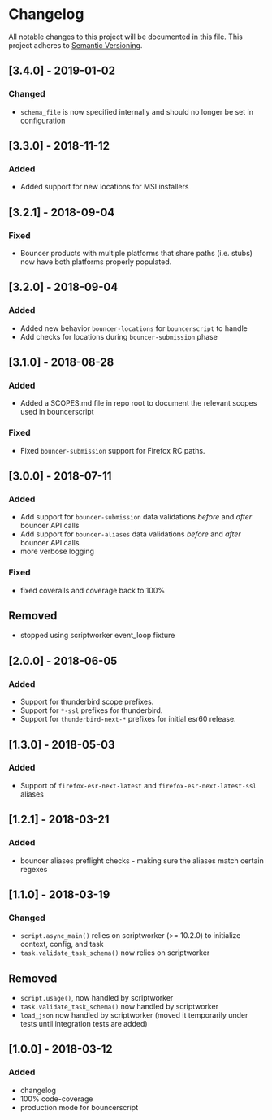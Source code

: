 # Changelog
All notable changes to this project will be documented in this file.
This project adheres to [Semantic Versioning](http://semver.org/).

## [3.4.0] - 2019-01-02
### Changed
* `schema_file` is now specified internally and should no longer be set in configuration

## [3.3.0] - 2018-11-12
### Added
- Added support for new locations for MSI installers

## [3.2.1] - 2018-09-04
### Fixed
- Bouncer products with multiple platforms that share paths (i.e. stubs) now
  have both platforms properly populated.

## [3.2.0] - 2018-09-04
### Added
- Added new behavior `bouncer-locations` for `bouncerscript` to handle
- Add checks for locations during `bouncer-submission` phase


## [3.1.0] - 2018-08-28
### Added
- Added a SCOPES.md file in repo root to document the relevant scopes used in bouncerscript

### Fixed
- Fixed `bouncer-submission` support for Firefox RC paths.


## [3.0.0] - 2018-07-11
### Added
- Add support for `bouncer-submission` data validations *before* and *after* bouncer API calls
- Add support for `bouncer-aliases` data validations *before* and *after* bouncer API calls
- more verbose logging

### Fixed
- fixed coveralls and coverage back to 100%

## Removed
- stopped using scriptworker event_loop fixture


## [2.0.0] - 2018-06-05
### Added
- Support for thunderbird scope prefixes.
- Support for `*-ssl` prefixes for thunderbird.
- Support for `thunderbird-next-*` prefixes for initial esr60 release.


## [1.3.0] - 2018-05-03
### Added
- Support of `firefox-esr-next-latest` and `firefox-esr-next-latest-ssl` aliases


## [1.2.1] - 2018-03-21
### Added
- bouncer aliases preflight checks - making sure the aliases match certain regexes


## [1.1.0] - 2018-03-19
### Changed
- `script.async_main()` relies on scriptworker (>= 10.2.0) to initialize context, config, and task
- `task.validate_task_schema()` now relies on scriptworker


## Removed
- `script.usage()`, now handled by scriptworker
- `task.validate_task_schema()` now handled by scriptworker
- `load_json` now handled by scriptworker (moved it temporarily under tests until integration tests are added)


## [1.0.0] - 2018-03-12
### Added
- changelog
- 100% code-coverage
- production mode for bouncerscript
